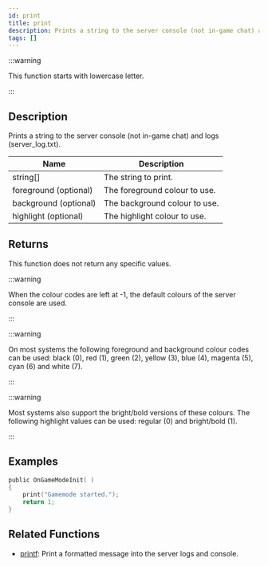 ```yaml
---
id: print
title: print
description: Prints a string to the server console (not in-game chat) and logs (server_log.
tags: []
---
```


:::warning

This function starts with lowercase letter.

:::

## Description

Prints a string to the server console (not in-game chat) and logs (server_log.txt).

| Name                  | Description                   |
| --------------------- | ----------------------------- |
| string[]              | The string to print.          |
| foreground (optional) | The foreground colour to use. |
| background (optional) | The background colour to use. |
| highlight (optional)  | The highlight colour to use.  |

## Returns

This function does not return any specific values.

:::warning

When the colour codes are left at -1, the default colours of the server console are used.

:::

:::warning

On most systems the following foreground and background colour codes can be used: black (0), red (1), green (2), yellow (3), blue (4), magenta (5), cyan (6) and white (7).

:::

:::warning

Most systems also support the bright/bold versions of these colours. The following highlight values can be used: regular (0) and bright/bold (1).

:::

## Examples

```c
public OnGameModeInit( )
{
    print("Gamemode started.");
    return 1;
}
```

## Related Functions

- [printf](printf.md): Print a formatted message into the server logs and console.
